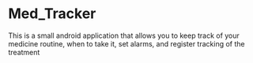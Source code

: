 # Med_Tracker
 This is a small android application that allows you to keep track of your medicine routine, when to take it, set alarms, and register tracking of the treatment
